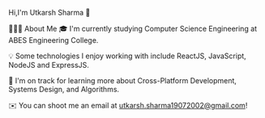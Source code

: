 Hi,I'm Utkarsh Sharma 👋


👨🏻‍💻  About Me
🎓  I'm currently studying Computer Science Engineering at ABES Engineering College.

💡  Some technologies I enjoy working with include ReactJS, JavaScript, NodeJS and ExpressJS.

🌱  I'm on track for learning more about Cross-Platform Development, Systems Design, and Algorithms.

✉️  You can shoot me an email at utkarsh.sharma19072002@gmail.com! 
                  

<!--
**Utkarshs19/Utkarshs19** is a ✨ _special_ ✨ repository because its `README.md` (this file) appears on your GitHub profile.

Here are some ideas to get you started:

- 🔭 I’m currently working on ...
- 🌱 I’m currently learning ...
- 👯 I’m looking to collaborate on ...
- 🤔 I’m looking for help with ...
- 💬 Ask me about ...
- 📫 How to reach me: ...
- 😄 Pronouns: ...
- ⚡ Fun fact: ...
-->
